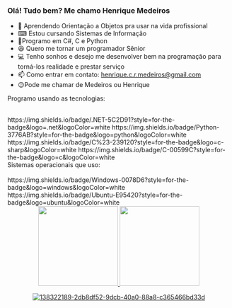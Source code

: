 ### Olá! Tudo bem? Me chamo Henrique Medeiros
- 🚢 Aprendendo Orientação a Objetos pra usar na vida profissional
- ⌨ Estou cursando Sistemas de Informação
- 🙂Programo em C#, C e Python
- 😆 Quero me tornar um programador Sênior
- 💻 Tenho sonhos e desejo me desenvolver bem na programação para torná-los realidade e prestar serviço
- 📫 Como entrar em contato: henrique.c.r.medeiros@gmail.com
- 😉Pode me chamar de Medeiros ou Henrique

Programo usando as tecnologias:
<div style="display: inline-block"></br>
  https://img.shields.io/badge/.NET-5C2D91?style=for-the-badge&logo=.net&logoColor=white
  https://img.shields.io/badge/Python-3776AB?style=for-the-badge&logo=python&logoColor=white
  https://img.shields.io/badge/C%23-239120?style=for-the-badge&logo=c-sharp&logoColor=white
  https://img.shields.io/badge/C-00599C?style=for-the-badge&logo=c&logoColor=white
</div></br>
Sistemas operacionais que uso:
<div style="display: inline-block"></br>
  https://img.shields.io/badge/Windows-0078D6?style=for-the-badge&logo=windows&logoColor=white
  https://img.shields.io/badge/Ubuntu-E95420?style=for-the-badge&logo=ubuntu&logoColor=white
</div></br>


<div align="center">
  <a href="https://github.com/Medeiroshenrique">
  <img height="180em" src="https://github-readme-stats.vercel.app/api?username=Medeiroshenrique&show_icons=true&theme=gruvbox&include_all_commits=true&count_private=true"/>
  <img height="180em" src="https://github-readme-stats.vercel.app/api/top-langs/?username=Medeiroshenrique&layout=compact&langs_count=7&theme=gruvbox"/>
    

 

![138322189-2db8df52-9dcb-40a0-88a8-c365466bd33d](https://user-images.githubusercontent.com/102472768/163292329-2a5a71c1-a0ca-434d-88a0-b91a7c65dcaf.gif)
